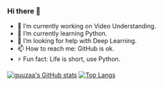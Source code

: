 ### Hi there 👋

<!--
**guuzaa/guuzaa** is a ✨ _special_ ✨ repository because its `README.md` (this file) appears on your GitHub profile.
Here are some ideas to get you started:

-->


- 🔭 I’m currently working on Video Understanding.
- 🌱 I’m currently learning Python.
- 🤔 I’m looking for help with Deep Learning.
- 📫 How to reach me: GitHub is ok.
- ⚡ Fun fact: Life is short, use Python.

[![guuzaa's GitHub stats](https://github-readme-stats.vercel.app/api?username=guuzaa)](https://github.com/anuraghazra/github-readme-stats)
[![Top Langs](https://github-readme-stats.vercel.app/api/top-langs/?username=guuzaa&hide=javascript,html,css)](https://github.com/anuraghazra/github-readme-stats)
